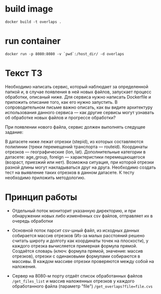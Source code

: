 
# build image

```
docker build -t overlaps .
```

# run container
```
docker run -p 8080:8080 -v `pwd`:/host_dir/ -d overlaps
```

# Текст ТЗ
Необходимо написать сервис, который наблюдает за определенной папкой и, в случае появления в ней новых файлов, запускает процесс обработки, описаный ниже. Для сервиса нужно написать Dockerfile и приложить описание того, как его нужно запустить. В сопроводительном письме важно описать, как вы видите архитектуру использования данного сервиса — как другие сервисы могут узнавать об обработке новых файлов и прогрессе обработки?

При появлении нового файла, сервис должен выполнять следущее задание:

В датасете ниже лежат отрезки (stepid), из которых составляются полилинии (треки
перемещений транспорта — routeid). Координаты отрезков — географические (lon, lat).
Дополнительные категории в датасете: age_group, foreign — характеристики
перемещающегося (возраст, приезжий или нет). Возможна ситуация, при которой отрезки
разной длины могут накладываться друг на друга. Необходимо создать тест на выявление таких отрезков в данном датасете. К тесту необходимо приложить методологию.

# Принцип работы

* Отдельный поток мониторит указанную директорию, 
и при обнаружении новых либо изменённых csv файлов, отправляет их в очередь обработки
 
* Основной поток парсит csv-шный файл, из исходных данных собирается массив отрезков
(Из-за малых расстояний решено считать широту и долготу как координаты точек на плоскости),
у каждого отрезка вычисляется примерная формула прямой.
Создаётся словарь (ключ: формула прямой, значение: массив отрезков),
отрезки с одинаковыми формулами собираются в массивы.
В каждом массиве отрезки проверяются между собой на наложения. 

* Сервер на 8080-м порту отдаёт список обработанных файлов `/get_files_list`
и массив наложенных отрезков у каждого обработанного файла (параметр "file") `/get_overlaps?file=file.cvs`
